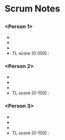# Scrum Notes

## <Date>

### <Person 1>

* <updates on currently assigned tasks>
* <url to any pull requests>
* <url to any newly assigned tasks during the scrum>
* TL score (0-100) : <leave this empty for the TL-self>

### <Person 2>

* <updates on currently assigned tasks>
* <url to any pull requests>
* <url to any newly assigned tasks during the scrum>
* TL score (0-100) : <leave this empty for the TL-self>

### <Person 3>

* <updates on currently assigned tasks>
* <url to any pull requests>
* <url to any newly assigned tasks during the scrum>
* TL score (0-100) : <leave this empty for the TL-self>
